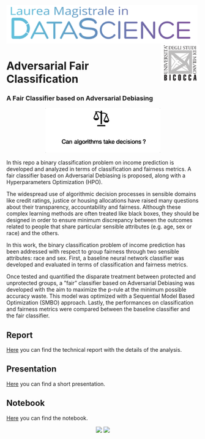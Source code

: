 <p float="left">
 <img src="https://github.com/LorenzoPastore/University-Works/blob/master/Advanced%20Machine%20Learning/images/DS%20Logo.png" width = "500"/>
 <img src="https://github.com/LorenzoPastore/University-Works/blob/master/Advanced%20Machine%20Learning/images/Bicocca%20Logo.png" width = "100" align="right"/>
</p>

# Adversarial Fair Classification
### A Fair Classifier based on Adversarial Debiasing

<p align="center">
	<img src="https://github.com/LorenzoPastore/University/blob/master/Advanced%20Machine%20Learning/images/fair_HD.gif" width = "300">
</p>

In this repo a binary classification problem on income prediction is developed and analyzed in terms of classification and fairness metrics. A fair classifier based on Adversarial Debiasing is proposed, along with a Hyperparameters Optimization (HPO).


The widespread use of algorithmic decision processes in sensible domains like credit ratings, justice or housing allocations have raised many questions about their transparency, accountability and fairness. Although these complex learning methods are often treated like black boxes, they should be designed in order to ensure minimum discrepancy between the outcomes related to people that share particular sensible attributes (e.g. age, sex or race) and the others.

In this work, the binary classification problem of income prediction has been addressed with respect to group fairness through two sensible attributes: race and sex. First, a baseline neural network classifier was developed and evaluated in terms of classification and fairness metrics.

Once tested and quantified the disparate treatment between protected and unprotected groups, a ”fair” classifier based on Adversarial Debiasing was developed with the aim to maximize the p-rule at the minimum possible accuracy waste. This model was optimized with a Sequential Model Based Optimization (SMBO) approach. Lastly, the performances on classification and fairness metrics were compared between the baseline classifier and the fair classifier.

## Report

[Here](https://github.com/LorenzoPastore/University/blob/master/Advanced%20Machine%20Learning/report.pdf) you can find the technical report with the details of the analysis.

## Presentation

[Here](https://github.com/LorenzoPastore/University/blob/master/Advanced%20Machine%20Learning/AML%20presentazione.pdf) you can find a short presentation.

## Notebook

[Here](https://github.com/LorenzoPastore/University/blob/master/Advanced%20Machine%20Learning/code.ipynb) you can find the notebook.


    
<p align = "center">
  <a href = "https://www.linkedin.com/in/lorenzo-pastore-9a4653157/"><img src="https://github.com/LorenzoPastore/FoCS_2019-20/blob/master/images/Linkedin%20logo.png" width = "5%"></a>
  <a href = "https://github.com/LorenzoPastore"><img src="https://github.com/LorenzoPastore/FoCS_2019-20/blob/master/images/GitHub.png" width = "5%"></a>
</p>





